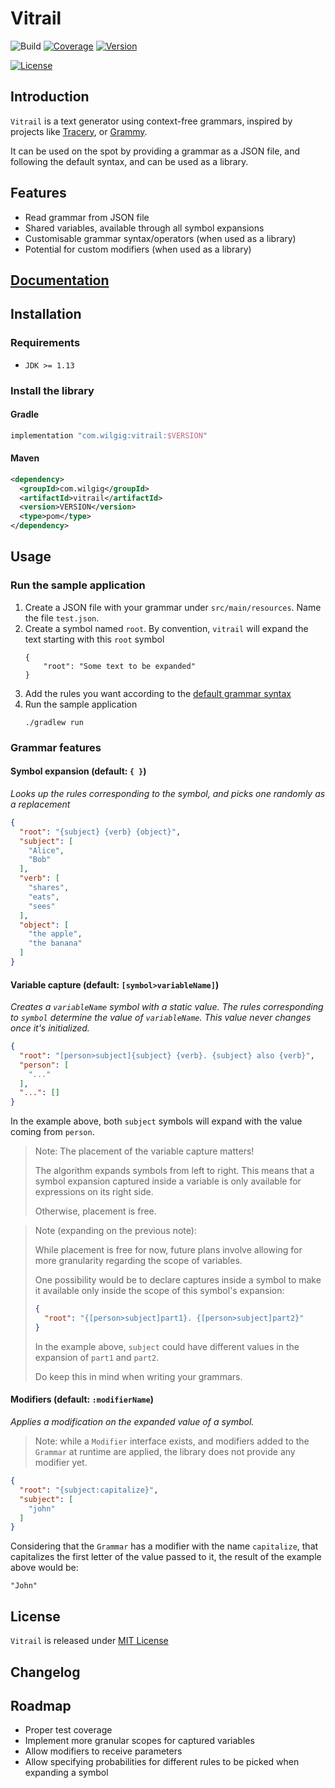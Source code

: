 # Vitrail

![Build](https://img.shields.io/github/workflow/status/jlandic/vitrail/CI/master?style=flat-square&logo=github-actions)
[![Coverage](https://img.shields.io/codecov/c/github/jlandic/vitrail?logo=codecov&style=flat-square)](https://codecov.io/gh/jlandic/vitrail)
[![Version](https://img.shields.io/bintray/v/jlandic/vitrail/vitrail?style=flat-square&logo=gradle)](https://bintray.com/jlandic/vitrail)

[![License](https://img.shields.io/github/license/jlandic/vitrail?style=flat-square)](https://opensource.org/licenses/MIT)

## Introduction

`Vitrail` is a text generator using context-free grammars, inspired by projects like [Tracery](https://github.com/galaxykate/tracery), or [Grammy](https://github.com/AlmasB/grammy).

It can be used on the spot by providing a grammar as a JSON file, and following the default syntax, and can be used as a library.

## Features

- Read grammar from JSON file
- Shared variables, available through all symbol expansions
- Customisable grammar syntax/operators (when used as a library)
- Potential for custom modifiers (when used as a library)

## [Documentation](https://jlandic.github.io/vitrail)

## Installation

### Requirements

- `JDK >= 1.13`

### Install the library

#### Gradle

```groovy
implementation "com.wilgig:vitrail:$VERSION"
```

#### Maven

```xml
<dependency>
  <groupId>com.wilgig</groupId>
  <artifactId>vitrail</artifactId>
  <version>VERSION</version>
  <type>pom</type>
</dependency>
```

## Usage

### Run the sample application

1. Create a JSON file with your grammar under `src/main/resources`. Name the file `test.json`.
2. Create a symbol named `root`. By convention, `vitrail` will expand the text starting with this `root` symbol
    ```
    {
        "root": "Some text to be expanded"
    }
    ```
3. Add the rules you want according to the [default grammar syntax](#grammar-features)
4. Run the sample application
    ```
    ./gradlew run
    ```

### Grammar features

#### Symbol expansion (default: `{ }`)

_Looks up the rules corresponding to the symbol, and picks one randomly as a replacement_

```json
{
  "root": "{subject} {verb} {object}",
  "subject": [
    "Alice",
    "Bob"
  ],
  "verb": [
    "shares",
    "eats",
    "sees"
  ],
  "object": [
    "the apple",
    "the banana"
  ]
}
```

#### Variable capture (default: `[symbol>variableName]`)

_Creates a `variableName` symbol with a static value. The rules corresponding to `symbol` determine the value of `variableName`.
This value never changes once it's initialized._

```json
{
  "root": "[person>subject]{subject} {verb}. {subject} also {verb}",
  "person": [
    "..."
  ],
  "...": []
}
```

In the example above, both `subject` symbols will expand with the value coming from `person`.

> Note:
> The placement of the variable capture matters!
>
> The algorithm expands symbols from left to right. This means that a symbol expansion captured inside a variable is only available for expressions on its right side.
>
> Otherwise, placement is free.

> Note (expanding on the previous note):
>
> While placement is free for now, future plans involve allowing for more granularity regarding the scope of variables.
>
> One possibility would be to declare captures inside a symbol to make it available only inside the scope of this symbol's expansion:
> ```json
> {
>   "root": "{[person>subject]part1}. {[person>subject]part2}"
> }
> ```
> In the example above, `subject` could have different values in the expansion of `part1` and `part2`.
>
> Do keep this in mind when writing your grammars.

#### Modifiers (default: `:modifierName`)

_Applies a modification on the expanded value of a symbol._

> Note: while a `Modifier` interface exists, and modifiers added to the `Grammar` at runtime are applied, the library does not provide any modifier yet.

```json
{
  "root": "{subject:capitalize}",
  "subject": [
    "john"
  ]
}
```

Considering that the `Grammar` has a modifier with the name `capitalize`, that capitalizes the first letter of the value passed to it, the result of the example above would be:
```
"John"
```

## License

`Vitrail` is released under [MIT License](https://opensource.org/licenses/MIT)

## Changelog

## Roadmap

- Proper test coverage
- Implement more granular scopes for captured variables
- Allow modifiers to receive parameters
- Allow specifying probabilities for different rules to be picked when expanding a symbol
